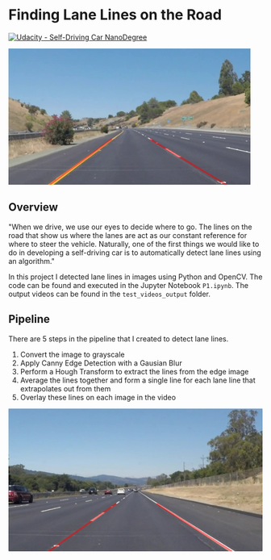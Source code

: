 # **Finding Lane Lines on the Road** 
[![Udacity - Self-Driving Car NanoDegree](https://s3.amazonaws.com/udacity-sdc/github/shield-carnd.svg)](http://www.udacity.com/drive)

<img src="test_images_output/solidWhiteCurve.jpg" width="480" alt="Combined Image" />

Overview
---

"When we drive, we use our eyes to decide where to go.  The lines on the road that show us where the lanes are act as our constant reference for where to steer the vehicle.  Naturally, one of the first things we would like to do in developing a self-driving car is to automatically detect lane lines using an algorithm."

In this project I detected lane lines in images using Python and OpenCV. The code can be found and executed in the Jupyter Notebook `P1.ipynb`. The output videos can be found in the `test_videos_output` folder.

Pipeline
---
There are 5 steps in the pipeline that I created to detect lane lines.
1. Convert the image to grayscale
2. Apply Canny Edge Detection with a Gausian Blur
3. Perform a Hough Transform to extract the lines from the edge image
4. Average the lines together and form a single line for each lane line that extrapolates out from them
5. Overlay these lines on each image in the video

[![Watch the video](test_images_output/solidWhiteRight.jpg)](test_videos_output/solidWhiteRight.mp4)